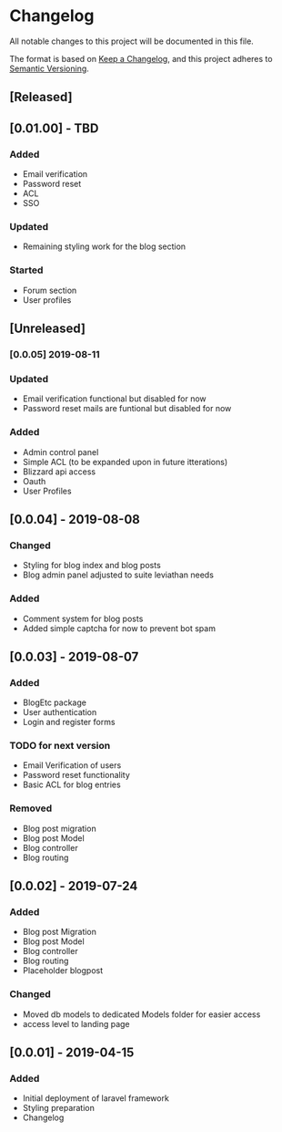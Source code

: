 # Changelog
All notable changes to this project will be documented in this file.

The format is based on [Keep a Changelog](https://keepachangelog.com/en/1.0.0/),
and this project adheres to [Semantic Versioning](https://semver.org/spec/v2.0.0.html).

## [Released]

## [0.01.00] - TBD
### Added
- Email verification
- Password reset
- ACL
- SSO

### Updated
- Remaining styling work for the blog section

### Started
- Forum section
- User profiles

## [Unreleased]
### [0.0.05] 2019-08-11
### Updated
- Email verification functional but disabled for now
- Password reset mails are funtional but disabled for now

### Added
- Admin control panel
- Simple ACL (to be expanded upon in future itterations)
- Blizzard api access
- Oauth
- User Profiles

## [0.0.04] - 2019-08-08
### Changed
- Styling for blog index and blog posts
- Blog admin panel adjusted to suite leviathan needs

### Added
- Comment system for blog posts
- Added simple captcha for now to prevent bot spam


## [0.0.03] - 2019-08-07
### Added
- BlogEtc package
- User authentication
- Login and register forms

### TODO for next version
- Email Verification of users
- Password reset functionality
- Basic ACL for blog entries

### Removed
- Blog post migration
- Blog post Model
- Blog controller
- Blog routing

## [0.0.02] - 2019-07-24
### Added
- Blog post Migration
- Blog post Model
- Blog controller
- Blog routing
- Placeholder blogpost

### Changed
- Moved db models to dedicated Models folder for easier access
- access level to landing page

## [0.0.01] - 2019-04-15
### Added
- Initial deployment of laravel framework
- Styling preparation
- Changelog